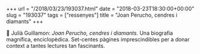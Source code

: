 +++
url = "/2018/03/23/193037.html"
date = "2018-03-23T18:30:00+00:00"
slug = "193037"
tags = ["ressenyes"]
title = "Joan Perucho, cendres i diamants"
+++

📖 Julià Guillamon: *Joan Perucho, cendres i diamants*. Una biografia magnífica, enciclopèdica. Set-centes pàgines imprescindibles per a donar context a tantes lectures tan fascinants.


